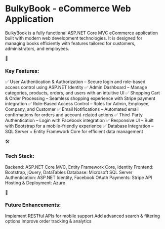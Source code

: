 <h1>BulkyBook - eCommerce Web Application</h1>
BulkyBook is a fully functional ASP.NET Core MVC eCommerce application built with modern web development technologies. It is designed for managing books efficiently with features tailored for customers, administrators, and employees.

🔹 <h3>Key Features:</h3>
✅ User Authentication & Authorization – Secure login and role-based access control using ASP.NET Identity
✅ Admin Dashboard – Manage categories, products, orders, and users with an intuitive UI
✅ Shopping Cart & Order Processing – Seamless shopping experience with Stripe payment integration
✅ Role-Based Access Control – Roles for Admin, Employee, Company, and Customer
✅ Email Notifications – Automated email confirmations for orders and account-related actions
✅ Third-Party Authentication – Login with Facebook integration
✅ Responsive UI – Built with Bootstrap for a mobile-friendly experience
✅ Database Integration – SQL Server + Entity Framework Core for efficient data management

🛠 <h3>Tech Stack:</h3>
Backend: ASP.NET Core MVC, Entity Framework Core, Identity
Frontend: Bootstrap, jQuery, DataTables
Database: Microsoft SQL Server
Authentication: ASP.NET Identity, Facebook OAuth
Payments: Stripe API
Hosting & Deployment: Azure

📌 <h3>Future Enhancements:</h3>
Implement RESTful APIs for mobile support
Add advanced search & filtering options
Improve order tracking & analytics

